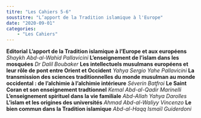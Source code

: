 ```yaml
---
titre: "Les Cahiers 5-6"
soustitre: "L’apport de la Tradition islamique à l'Europe"
date: "2020-09-01"
categories:
    - "Les Cahiers"
---
```


**Editorial**
**L’apport de la Tradition islamique à l’Europe et aux européens**
*Shaykh Abd-al-Wahid Pallavicini*
**L’enseignement de l’islam dans les mosquées**
*Dr Dalil Boubaker*
**Les intellectuels musulmans européens et leur rôle de pont entre Orient et Occident**
*Yahya Sergio Yahe Pallavicini*
**La transmission des sciences traditionnelles du monde musulman au monde occidental : de l’alchimie à l’alchimie intérieure**
*Séverin Batfroi*
**Le Saint Coran et son enseignement tradtionnel**
*Kemal Abd-al-Qadir Marinelli*
**L’enseignement spirituel dans la vie familiale**
*Abd-Allah Yahya Darolles*
**L’islam et les origines des universités**
*Ahmad Abd-al-Waliyy Vincenzo*
**Le bien commun dans la Tradition islamique**
*Abd-al-Haqq Ismaïl Guiderdoni*